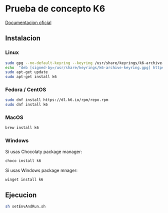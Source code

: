 # Prueba de concepto K6
[Documentacion oficial](https://k6.io/docs/getting-started/installation/)

## Instalacion

### Linux
```sh
sudo gpg --no-default-keyring --keyring /usr/share/keyrings/k6-archive-keyring.gpg --keyserver hkp://keyserver.ubuntu.com:80 --recv-keys C5AD17C747E3415A3642D57D77C6C491D6AC1D69
echo  "deb [signed-by=/usr/share/keyrings/k6-archive-keyring.gpg] https://dl.k6.io/deb stable main" | sudo tee /etc/apt/sources.list.d/k6.list
sudo apt-get update
sudo apt-get install k6
```
### Fedora / CentOS
```sh
sudo dnf install https://dl.k6.io/rpm/repo.rpm
sudo dnf install k6
```
### MacOS
```sh
brew install k6
```

### Windows
Si usas Chocolaty package manager:
```sh
choco install k6
```
Si usas Windows package mnager:
```sh
winget install k6
```

## Ejecucion
```sh
sh setEnvAndRun.sh
```
